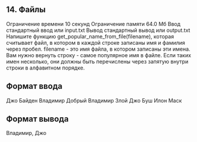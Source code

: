## 14. Файлы
Ограничение времени	10 секунд
Ограничение памяти	64.0 Мб
Ввод	стандартный ввод или input.txt
Вывод	стандартный вывод или output.txt
Напишите функцию get_popular_name_from_file(filename), которая считывает файл, в котором в каждой строке записаны имя и фамилия через пробел. filename - это имя файла, в котором записаны эти имена. Вам нужно вернуть строку - самое популярное имя в файле. Если таких имен несколько, они должны быть перечислены через запятую внутри строки в алфавитном порядке.

## Формат ввода
Джо Байден Владимир Добрый Владимир Злой Джо Буш Илон Маск

## Формат вывода
Владимир, Джо